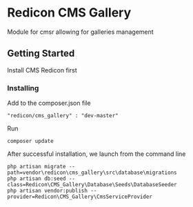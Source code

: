 # Redicon CMS Gallery
Module for cmsr allowing for galleries management
## Getting Started
Install CMS Redicon first
### Installing
Add to the composer.json file
```
"redicon/cms_gallery" : "dev-master"
```
Run
```
composer update
```
After successful installation, we launch from the command line
```
php artisan migrate --path=vendor\redicon\cms_gallery\src\database\migrations
php artisan db:seed --class=Redicon\CMS_Gallery\Database\Seeds\DatabaseSeeder
php artisan vendor:publish --provider=Redicon\CMS_Gallery\CmsServiceProvider
```



